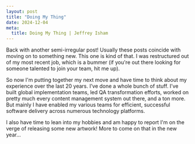 ```yaml
---
layout: post
title: "Doing My Thing"
date: 2024-12-04
meta:
  title: Doing My Thing | Jeffrey Isham
---
```


<p>Back with another semi-irregular post! Usually these posts coincide with moving on to something new. This one is kind of that. I was restructured out of my most recent job, which is a bummer (if you're out there looking for someone talented to join your team, hit me up).</p>
<p>So now I'm putting together my next move and have time to think about my experience over the last 20 years. I’ve done a whole bunch of stuff. I’ve built global implementation teams, led QA transformation efforts, worked on pretty much every content management system out there, and a ton more. But mainly I have enabled my various teams for efficient, successful software delivery across numerous technology platforms.</p>
<p>I also have time to lean into my hobbies and am happy to report I'm on the verge of releasing some new artwork! More to come on that in the new year...</p>
